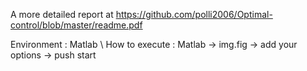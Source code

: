 A more detailed report at 
https://github.com/polli2006/Optimal-control/blob/master/readme.pdf

Environment : Matlab \\
How to execute : Matlab -> img.fig -> add your options -> push start
